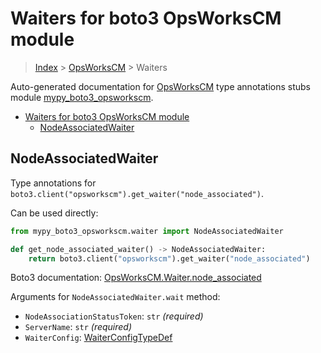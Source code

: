 # Waiters for boto3 OpsWorksCM module

> [Index](..) > [OpsWorksCM](.) > Waiters

Auto-generated documentation for
[OpsWorksCM](https://boto3.amazonaws.com/v1/documentation/api/latest/reference/services/opsworkscm.html#OpsWorksCM)
type annotations stubs module
[mypy_boto3_opsworkscm](https://pypi.org/project/mypy-boto3-opsworkscm/).

- [Waiters for boto3 OpsWorksCM module](#waiters-for-boto3-opsworkscm-module)
  - [NodeAssociatedWaiter](#nodeassociatedwaiter)

## NodeAssociatedWaiter

Type annotations for
`boto3.client("opsworkscm").get_waiter("node_associated")`.

Can be used directly:

```python
from mypy_boto3_opsworkscm.waiter import NodeAssociatedWaiter

def get_node_associated_waiter() -> NodeAssociatedWaiter:
    return boto3.client("opsworkscm").get_waiter("node_associated")
```

Boto3 documentation:
[OpsWorksCM.Waiter.node_associated](https://boto3.amazonaws.com/v1/documentation/api/latest/reference/services/opsworkscm.html#OpsWorksCM.Waiter.node_associated)

Arguments for `NodeAssociatedWaiter.wait` method:

- `NodeAssociationStatusToken`: `str` *(required)*
- `ServerName`: `str` *(required)*
- `WaiterConfig`: [WaiterConfigTypeDef](./type_defs.md#waiterconfigtypedef)
